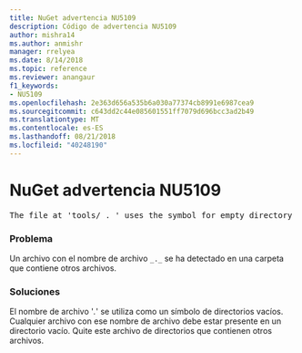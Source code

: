 ```yaml
---
title: NuGet advertencia NU5109
description: Código de advertencia NU5109
author: mishra14
ms.author: anmishr
manager: rrelyea
ms.date: 8/14/2018
ms.topic: reference
ms.reviewer: anangaur
f1_keywords:
- NU5109
ms.openlocfilehash: 2e363d656a535b6a030a77374cb8991e6987cea9
ms.sourcegitcommit: c643dd2c44e085601551ff7079d696bcc3ad2b49
ms.translationtype: MT
ms.contentlocale: es-ES
ms.lasthandoff: 08/21/2018
ms.locfileid: "40248190"
---
```

# <a name="nuget-warning-nu5109"></a>NuGet advertencia NU5109
<pre>The file at 'tools/_._' uses the symbol for empty directory '_._', but it is present in a directory that contains other files. Please remove this file from directories that contain other files.</pre>

### <a name="issue"></a>Problema

Un archivo con el nombre de archivo `_._` se ha detectado en una carpeta que contiene otros archivos.


### <a name="solution"></a>Soluciones

 El nombre de archivo '_._' se utiliza como un símbolo de directorios vacíos. Cualquier archivo con ese nombre de archivo debe estar presente en un directorio vacío. Quite este archivo de directorios que contienen otros archivos.

